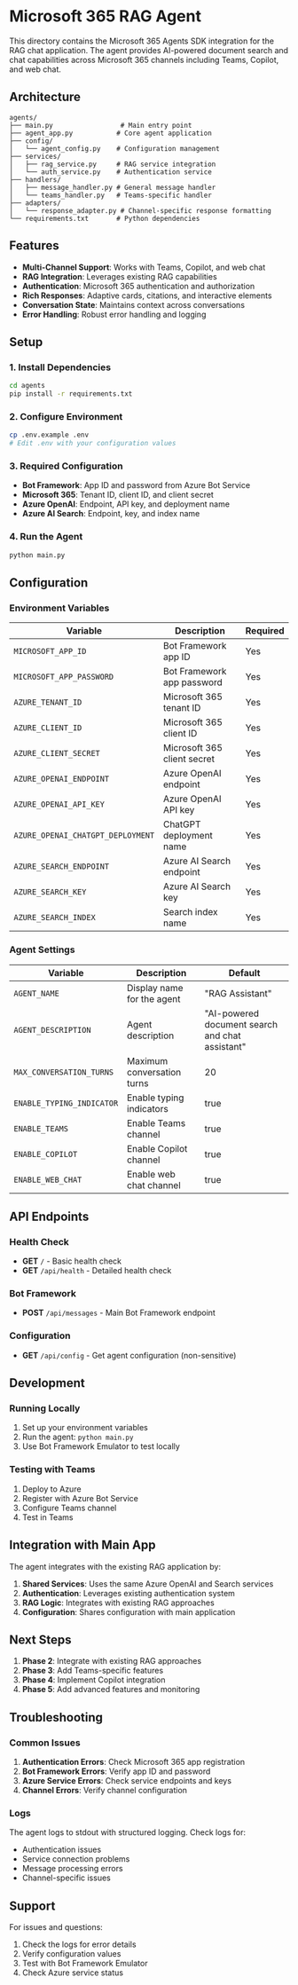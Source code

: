 # Microsoft 365 RAG Agent

This directory contains the Microsoft 365 Agents SDK integration for the RAG chat application. The agent provides AI-powered document search and chat capabilities across Microsoft 365 channels including Teams, Copilot, and web chat.

## Architecture

```
agents/
├── main.py                 # Main entry point
├── agent_app.py           # Core agent application
├── config/
│   └── agent_config.py    # Configuration management
├── services/
│   ├── rag_service.py     # RAG service integration
│   └── auth_service.py    # Authentication service
├── handlers/
│   ├── message_handler.py # General message handler
│   └── teams_handler.py   # Teams-specific handler
├── adapters/
│   └── response_adapter.py # Channel-specific response formatting
└── requirements.txt       # Python dependencies
```

## Features

- **Multi-Channel Support**: Works with Teams, Copilot, and web chat
- **RAG Integration**: Leverages existing RAG capabilities
- **Authentication**: Microsoft 365 authentication and authorization
- **Rich Responses**: Adaptive cards, citations, and interactive elements
- **Conversation State**: Maintains context across conversations
- **Error Handling**: Robust error handling and logging

## Setup

### 1. Install Dependencies

```bash
cd agents
pip install -r requirements.txt
```

### 2. Configure Environment

```bash
cp .env.example .env
# Edit .env with your configuration values
```

### 3. Required Configuration

- **Bot Framework**: App ID and password from Azure Bot Service
- **Microsoft 365**: Tenant ID, client ID, and client secret
- **Azure OpenAI**: Endpoint, API key, and deployment name
- **Azure AI Search**: Endpoint, key, and index name

### 4. Run the Agent

```bash
python main.py
```

## Configuration

### Environment Variables

| Variable | Description | Required |
|----------|-------------|----------|
| `MICROSOFT_APP_ID` | Bot Framework app ID | Yes |
| `MICROSOFT_APP_PASSWORD` | Bot Framework app password | Yes |
| `AZURE_TENANT_ID` | Microsoft 365 tenant ID | Yes |
| `AZURE_CLIENT_ID` | Microsoft 365 client ID | Yes |
| `AZURE_CLIENT_SECRET` | Microsoft 365 client secret | Yes |
| `AZURE_OPENAI_ENDPOINT` | Azure OpenAI endpoint | Yes |
| `AZURE_OPENAI_API_KEY` | Azure OpenAI API key | Yes |
| `AZURE_OPENAI_CHATGPT_DEPLOYMENT` | ChatGPT deployment name | Yes |
| `AZURE_SEARCH_ENDPOINT` | Azure AI Search endpoint | Yes |
| `AZURE_SEARCH_KEY` | Azure AI Search key | Yes |
| `AZURE_SEARCH_INDEX` | Search index name | Yes |

### Agent Settings

| Variable | Description | Default |
|----------|-------------|---------|
| `AGENT_NAME` | Display name for the agent | "RAG Assistant" |
| `AGENT_DESCRIPTION` | Agent description | "AI-powered document search and chat assistant" |
| `MAX_CONVERSATION_TURNS` | Maximum conversation turns | 20 |
| `ENABLE_TYPING_INDICATOR` | Enable typing indicators | true |
| `ENABLE_TEAMS` | Enable Teams channel | true |
| `ENABLE_COPILOT` | Enable Copilot channel | true |
| `ENABLE_WEB_CHAT` | Enable web chat channel | true |

## API Endpoints

### Health Check
- **GET** `/` - Basic health check
- **GET** `/api/health` - Detailed health check

### Bot Framework
- **POST** `/api/messages` - Main Bot Framework endpoint

### Configuration
- **GET** `/api/config` - Get agent configuration (non-sensitive)

## Development

### Running Locally

1. Set up your environment variables
2. Run the agent: `python main.py`
3. Use Bot Framework Emulator to test locally

### Testing with Teams

1. Deploy to Azure
2. Register with Azure Bot Service
3. Configure Teams channel
4. Test in Teams

## Integration with Main App

The agent integrates with the existing RAG application by:

1. **Shared Services**: Uses the same Azure OpenAI and Search services
2. **Authentication**: Leverages existing authentication system
3. **RAG Logic**: Integrates with existing RAG approaches
4. **Configuration**: Shares configuration with main application

## Next Steps

1. **Phase 2**: Integrate with existing RAG approaches
2. **Phase 3**: Add Teams-specific features
3. **Phase 4**: Implement Copilot integration
4. **Phase 5**: Add advanced features and monitoring

## Troubleshooting

### Common Issues

1. **Authentication Errors**: Check Microsoft 365 app registration
2. **Bot Framework Errors**: Verify app ID and password
3. **Azure Service Errors**: Check service endpoints and keys
4. **Channel Errors**: Verify channel configuration

### Logs

The agent logs to stdout with structured logging. Check logs for:
- Authentication issues
- Service connection problems
- Message processing errors
- Channel-specific issues

## Support

For issues and questions:
1. Check the logs for error details
2. Verify configuration values
3. Test with Bot Framework Emulator
4. Check Azure service status